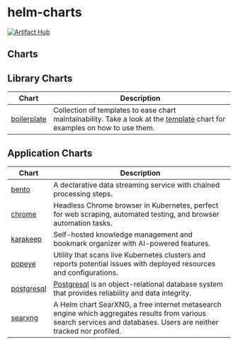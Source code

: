 # helm-charts

[![Artifact Hub](https://img.shields.io/endpoint?url=https://artifacthub.io/badge/repository/self-hosters-by-night)](https://artifacthub.io/packages/search?repo=self-hosters-by-night)

## Charts

## Library Charts

| Chart | Description |
| ----- | ----------- |
| [boilerplate](https://github.com/self-hosters-by-night/helm-charts/tree/main/charts/boilerplate) | Collection of templates to ease chart maintainability. Take a look at the [template](https://github.com/self-hosters-by-night/helm-charts/tree/main/charts/template) chart for examples on how to use them. |

## Application Charts

| Chart | Description |
| ----- | ----------- |
| [bento](https://github.com/self-hosters-by-night/helm-charts/tree/main/charts/bento) | A declarative data streaming service with chained processing steps. |
| [chrome](https://github.com/self-hosters-by-night/helm-charts/tree/main/charts/chrome) | Headless Chrome browser in Kubernetes, perfect for web scraping, automated testing, and browser automation tasks. |
| [karakeep](https://github.com/self-hosters-by-night/helm-charts/tree/main/charts/karakeep) | Self-hosted knowledge management and bookmark organizer with AI-powered features. |
| [popeye](https://github.com/self-hosters-by-night/helm-charts/tree/main/charts/popeye) | Utility that scans live Kubernetes clusters and reports potential issues with deployed resources and configurations. |
| [postgresql](https://github.com/self-hosters-by-night/helm-charts/tree/main/charts/postgresql) | [Postgresql](https://www.postgresql.org) is an object-relational database system that provides reliability and data integrity. |
| [searxng](https://github.com/self-hosters-by-night/helm-charts/tree/main/charts/searxng) | A Helm chart SearXNG, a free internet metasearch engine which aggregates results from various search services and databases. Users are neither tracked nor profiled. |
